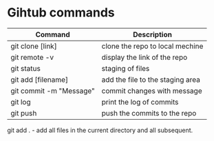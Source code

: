 # Gihtub commands

| Command                 | Description                      |
| ----------------------- | -------------------------------- |
| git clone [link]        | clone the repo to local mechine  |
| git remote -v           | display the link of the repo     |
| git status              | staging of files                 |
| git add [filename]      | add the file to the staging area |
| git commit -m "Message" | commit changes with message      |
| git log                 | print the log of commits         |
| git push                | push the commits to the repo     |

git add . - add all files in the current directory and all subsequent.